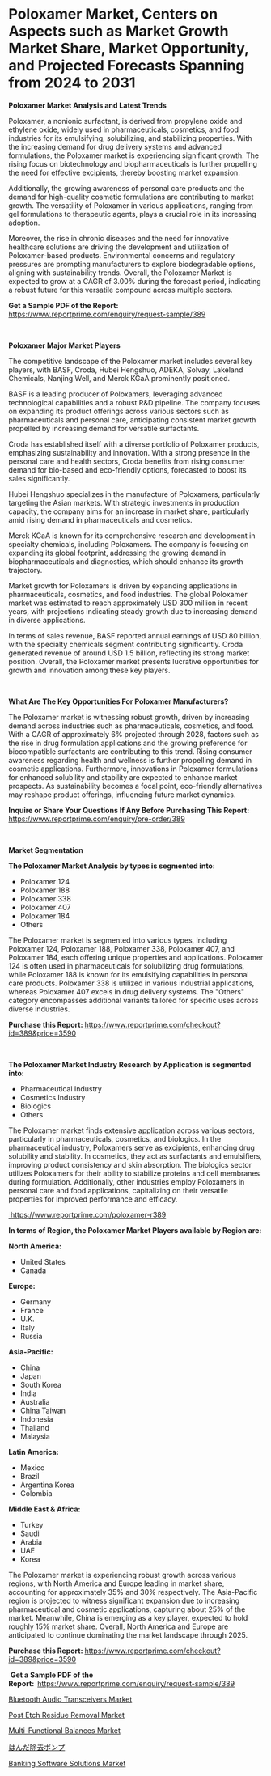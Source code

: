 <p><h1>Poloxamer Market, Centers on Aspects such as Market Growth Market Share, Market Opportunity, and Projected Forecasts Spanning from 2024 to 2031</h1></p><p><strong>Poloxamer Market Analysis and Latest Trends</strong></p>
<p><p>Poloxamer, a nonionic surfactant, is derived from propylene oxide and ethylene oxide, widely used in pharmaceuticals, cosmetics, and food industries for its emulsifying, solubilizing, and stabilizing properties. With the increasing demand for drug delivery systems and advanced formulations, the Poloxamer market is experiencing significant growth. The rising focus on biotechnology and biopharmaceuticals is further propelling the need for effective excipients, thereby boosting market expansion.</p><p>Additionally, the growing awareness of personal care products and the demand for high-quality cosmetic formulations are contributing to market growth. The versatility of Poloxamer in various applications, ranging from gel formulations to therapeutic agents, plays a crucial role in its increasing adoption. </p><p>Moreover, the rise in chronic diseases and the need for innovative healthcare solutions are driving the development and utilization of Poloxamer-based products. Environmental concerns and regulatory pressures are prompting manufacturers to explore biodegradable options, aligning with sustainability trends. Overall, the Poloxamer Market is expected to grow at a CAGR of 3.00% during the forecast period, indicating a robust future for this versatile compound across multiple sectors.</p></p>
<p><strong>Get a Sample PDF of the Report:&nbsp;</strong> <a href="https://www.reportprime.com/enquiry/request-sample/389">https://www.reportprime.com/enquiry/request-sample/389</a></p>
<p>&nbsp;</p>
<p><strong>Poloxamer Major Market Players</strong></p>
<p><p>The competitive landscape of the Poloxamer market includes several key players, with BASF, Croda, Hubei Hengshuo, ADEKA, Solvay, Lakeland Chemicals, Nanjing Well, and Merck KGaA prominently positioned. </p><p>BASF is a leading producer of Poloxamers, leveraging advanced technological capabilities and a robust R&D pipeline. The company focuses on expanding its product offerings across various sectors such as pharmaceuticals and personal care, anticipating consistent market growth propelled by increasing demand for versatile surfactants.</p><p>Croda has established itself with a diverse portfolio of Poloxamer products, emphasizing sustainability and innovation. With a strong presence in the personal care and health sectors, Croda benefits from rising consumer demand for bio-based and eco-friendly options, forecasted to boost its sales significantly.</p><p>Hubei Hengshuo specializes in the manufacture of Poloxamers, particularly targeting the Asian markets. With strategic investments in production capacity, the company aims for an increase in market share, particularly amid rising demand in pharmaceuticals and cosmetics.</p><p>Merck KGaA is known for its comprehensive research and development in specialty chemicals, including Poloxamers. The company is focusing on expanding its global footprint, addressing the growing demand in biopharmaceuticals and diagnostics, which should enhance its growth trajectory.</p><p>Market growth for Poloxamers is driven by expanding applications in pharmaceuticals, cosmetics, and food industries. The global Poloxamer market was estimated to reach approximately USD 300 million in recent years, with projections indicating steady growth due to increasing demand in diverse applications.</p><p>In terms of sales revenue, BASF reported annual earnings of USD 80 billion, with the specialty chemicals segment contributing significantly. Croda generated revenue of around USD 1.5 billion, reflecting its strong market position. Overall, the Poloxamer market presents lucrative opportunities for growth and innovation among these key players.</p></p>
<p>&nbsp;</p>
<p><strong>What Are The Key Opportunities For Poloxamer Manufacturers?</strong></p>
<p><p>The Poloxamer market is witnessing robust growth, driven by increasing demand across industries such as pharmaceuticals, cosmetics, and food. With a CAGR of approximately 6% projected through 2028, factors such as the rise in drug formulation applications and the growing preference for biocompatible surfactants are contributing to this trend. Rising consumer awareness regarding health and wellness is further propelling demand in cosmetic applications. Furthermore, innovations in Poloxamer formulations for enhanced solubility and stability are expected to enhance market prospects. As sustainability becomes a focal point, eco-friendly alternatives may reshape product offerings, influencing future market dynamics.</p></p>
<p><strong>Inquire or Share Your Questions If Any Before Purchasing This Report:</strong> <a href="https://www.reportprime.com/enquiry/pre-order/389">https://www.reportprime.com/enquiry/pre-order/389</a></p>
<p>&nbsp;</p>
<p><strong>Market Segmentation</strong></p>
<p><strong>The Poloxamer Market Analysis by types is segmented into:</strong></p>
<p><ul><li>Poloxamer 124</li><li>Poloxamer 188</li><li>Poloxamer 338</li><li>Poloxamer 407</li><li>Poloxamer 184</li><li>Others</li></ul></p>
<p><p>The Poloxamer market is segmented into various types, including Poloxamer 124, Poloxamer 188, Poloxamer 338, Poloxamer 407, and Poloxamer 184, each offering unique properties and applications. Poloxamer 124 is often used in pharmaceuticals for solubilizing drug formulations, while Poloxamer 188 is known for its emulsifying capabilities in personal care products. Poloxamer 338 is utilized in various industrial applications, whereas Poloxamer 407 excels in drug delivery systems. The "Others" category encompasses additional variants tailored for specific uses across diverse industries.</p></p>
<p><strong>Purchase this Report:&nbsp;</strong><a href="https://www.reportprime.com/checkout?id=389&price=3590">https://www.reportprime.com/checkout?id=389&price=3590</a></p>
<p>&nbsp;</p>
<p><strong>The Poloxamer Market Industry Research by Application is segmented into:</strong></p>
<p><ul><li>Pharmaceutical Industry</li><li>Cosmetics Industry</li><li>Biologics</li><li>Others</li></ul></p>
<p><p>The Poloxamer market finds extensive application across various sectors, particularly in pharmaceuticals, cosmetics, and biologics. In the pharmaceutical industry, Poloxamers serve as excipients, enhancing drug solubility and stability. In cosmetics, they act as surfactants and emulsifiers, improving product consistency and skin absorption. The biologics sector utilizes Poloxamers for their ability to stabilize proteins and cell membranes during formulation. Additionally, other industries employ Poloxamers in personal care and food applications, capitalizing on their versatile properties for improved performance and efficacy.</p></p>
<p><a href="https://www.reportprime.com/poloxamer-r389">&nbsp;https://www.reportprime.com/poloxamer-r389</a></p>
<p><strong>In terms of Region, the Poloxamer Market Players available by Region are:</strong></p>
<p>
    <p> <strong> North America: </strong>
        <ul>
            <li>United States</li>
            <li>Canada</li>
        </ul>
        </p> 
    <p> <strong> Europe: </strong>
        <ul>
            <li>Germany</li>
            <li>France</li>
            <li>U.K.</li>
            <li>Italy</li>
            <li>Russia</li>
        </ul>
        </p> 
    <p> <strong> Asia-Pacific: </strong>
        <ul>
            <li>China</li>
            <li>Japan</li>
            <li>South Korea</li>
            <li>India</li>
            <li>Australia</li>
            <li>China Taiwan</li>
            <li>Indonesia</li>
            <li>Thailand</li>
            <li>Malaysia</li>
        </ul>
        </p> 
    <p> <strong> Latin America: </strong>
        <ul>
            <li>Mexico</li>
            <li>Brazil</li>
            <li>Argentina Korea</li>
            <li>Colombia</li>
        </ul>
        </p> 
    <p> <strong> Middle East & Africa: </strong>
        <ul>
            <li>Turkey</li>
            <li>Saudi</li>
            <li>Arabia</li>
            <li>UAE</li>
            <li>Korea</li>
        </ul>
    </p>
    </p>
<p><p>The Poloxamer market is experiencing robust growth across various regions, with North America and Europe leading in market share, accounting for approximately 35% and 30% respectively. The Asia-Pacific region is projected to witness significant expansion due to increasing pharmaceutical and cosmetic applications, capturing about 25% of the market. Meanwhile, China is emerging as a key player, expected to hold roughly 15% market share. Overall, North America and Europe are anticipated to continue dominating the market landscape through 2025.</p></p>
<p><strong>Purchase this Report: </strong><a href="https://www.reportprime.com/checkout?id=389&price=3590">https://www.reportprime.com/checkout?id=389&price=3590</a></p>
<p>&nbsp;<strong>Get a Sample PDF of the Report:&nbsp;&nbsp;</strong><a href="https://www.reportprime.com/enquiry/request-sample/389">https://www.reportprime.com/enquiry/request-sample/389</a></p>
<p><strong></strong></p>
<p><p><a href="https://issuu.com/reportprime-2/docs/bluetooth-audio-transceivers-market_5601a8bbcf2c9f">Bluetooth Audio Transceivers Market</a></p><p><a href="https://github.com/provorikovar/Market-Research-Report-List-6/blob/main/post-etch-residue-removal-market.md">Post Etch Residue Removal Market</a></p><p><a href="https://www.linkedin.com/pulse/multi-functional-balances-market-investigation-industry-evolution-u7exf?trackingId=%2FFGTKZR3TwuyV6m1bb7pxw%3D%3D">Multi-Functional Balances Market</a></p><p><a href="https://medium.com/@vidarogahn/2024%E5%B9%B4%E3%81%8B%E3%82%892031%E5%B9%B4%E3%81%BE%E3%81%A7%E3%81%AE%E3%83%87%E3%82%BD%E3%83%AB%E3%83%80%E3%83%AA%E3%83%B3%E3%82%B0%E3%83%9D%E3%83%B3%E3%83%97%E5%B8%82%E5%A0%B4%E3%81%AE%E8%A6%8B%E9%80%9A%E3%81%97%E3%81%A8%E4%BA%88%E6%B8%AC-22c27eb2caf1">はんだ除去ポンプ</a></p><p><a href="https://medium.com/@ivethfonsecal57/global-banking-software-solutions-market-sector-2024-2031-market-metrics-and-market-strategic-0791733b9510">Banking Software Solutions Market</a></p></p>